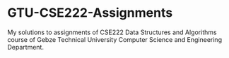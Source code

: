 # GTU-CSE222-Assignments
My solutions to assignments of CSE222 Data Structures and Algorithms course of Gebze Technical University Computer Science and Engineering Department.
